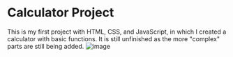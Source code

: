 # Calculator Project
This is my first project with HTML, CSS, and JavaScript, in which I created a calculator with basic functions. It is still unfinished as the more "complex" parts are still being added.
![image](https://github.com/user-attachments/assets/41fbcd60-7247-4442-a6a5-62cc2566f14b)
